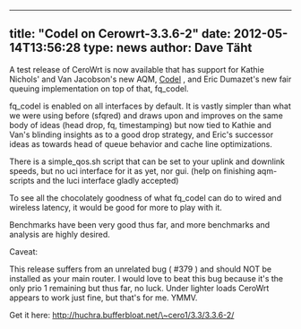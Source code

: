 
---
title: "Codel on Cerowrt-3.3.6-2"
date: 2012-05-14T13:56:28
type: news
author: Dave Täht
---
A test release of CeroWrt is now available that has support for Kathie
Nichols' and Van Jacobson's new AQM,
[Codel](http://www.bufferbloat.net/projects/codel/) , and Eric Dumazet's
new fair queuing implementation on top of that, fq\_codel.

fq\_codel is enabled on all interfaces by default. It is vastly simpler
than what we were using before (sfqred) and draws upon and improves on
the same body of ideas (head drop, fq, timestamping) but now tied to
Kathie and Van's blinding insights as to a good drop strategy, and
Eric's successor ideas as towards head of queue behavior and cache line
optimizations.

There is a simple\_qos.sh script that can be set to your uplink and
downlink speeds, but no uci interface for it as yet, nor gui. (help on
finishing aqm-scripts and the luci interface gladly accepted)

To see all the chocolately goodness of what fq\_codel can do to wired
and wireless latency, it would be good for more to play with it.

Benchmarks have been very good thus far, and more benchmarks and
analysis are highly desired.

Caveat:

This release suffers from an unrelated bug ( \#379 ) and should NOT be
installed as your main router. I would love to beat this bug because
it's the only prio 1 remaining but thus far, no luck. Under lighter
loads CeroWrt appears to work just fine, but that's for me. YMMV.

Get it here: http://huchra.bufferbloat.net/\~cero1/3.3/3.3.6-2/
